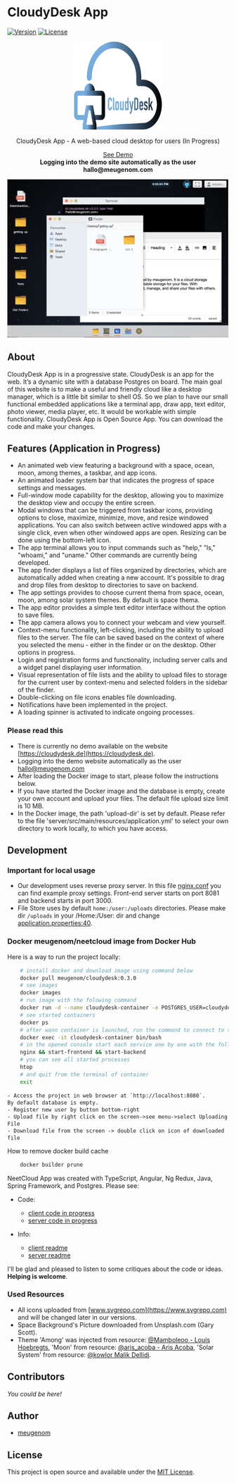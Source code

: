 # CloudyDesk App

[![Version](https://img.shields.io/badge/version-0.3.0-yellow.svg)](https://semver.org/spec/v1.0.0.html)
[![License](https://img.shields.io/badge/License-MIT-blue.svg)](./LICENSE)

<p align="center">
  <img src="./cloudydesk.svg" data-canonical-src="./cloudydesk.svg" width="200" height="200" />
</p>

<p align="center">
  CloudyDesk App - A web-based cloud desktop for users (In Progress)
</p>

<p align="center">
  	<a href="https://cloudydesk.de" >See Demo</a>
  	<br>
  	<b>Logging into the demo site automatically as the user hallo@meugenom.com</b>
</p>
<p align="center">
  <img src="./assets/screenshot26082023.png" data-canonical-src="./assets/screenshot26082023.png"/>
</p>

## About
CloudyDesk App is in a progressive state.
CloudyDesk is an app for the web. It’s a dynamic site with a database Postgres on board. The main goal of this website is to make a useful and friendly cloud like a desktop manager, which is a little bit similar to shell OS. So we plan to have our small functional embedded applications like a terminal app, draw app, text editor, photo viewer, media player, etc. It would be workable with simple functionality.
CloudyDesk App is Open Source App. You can download the code and make your changes.

## Features (Application in Progress)

- An animated web view featuring a background with a space, ocean, moon, among themes, a taskbar, and app icons.
- An animated loader system bar that indicates the progress of space settings and messages.
- Full-window mode capability for the desktop, allowing you to maximize the desktop view and occupy the entire screen.
- Modal windows that can be triggered from taskbar icons, providing options to close, maximize, minimize, move, and resize windowed applications. You can also switch between active windowed apps with a single click, even when other windowed apps are open. Resizing can be done using the bottom-left icon.
- The app terminal allows you to input commands such as "help," "ls," "whoami," and "uname." Other commands are currently being developed.
- The app finder displays a list of files organized by directories, which are automatically added when creating a new account. It's possible to drag and drop files from desktop to directories to save on backend. 
- The app settings provides to choose current thema from space, ocean, moon, among solar system themes. By default is space thema.
- The app editor provides a simple text editor interface without the option to save files.
- The app camera allows you to connect your webcam and view yourself.
- Context-menu functionality, left-clicking, including the ability to upload files to the server. The file can be saved based on the context of where you selected the menu - either in the finder or on the desktop. Other options in progress.
- Login and registration forms and functionality, including server calls and a widget panel displaying user information.
- Visual representation of file lists and the ability to upload files to storage for the current user by context-menu and selected folders in the sidebar of the finder.
- Double-clicking on file icons enables file downloading.
- Notifications have been implemented in the project.
- A loading spinner is activated to indicate ongoing processes.

### Please read this
- There is currently no demo available on the website [https://cloudydesk.de](https://cloudydesk.de).
- Logging into the demo website automatically as the user hallo@meugenom.com
- After loading the Docker image to start, please follow the instructions below.
- If you have started the Docker image and the database is empty, create your own account and upload your files. The default file upload size limit is 10 MB.
- In the Docker image, the path 'upload-dir' is set by default. Please refer to the file 'server/src/main/resources/application.yml' to select your own directory to work locally, to which you have access.

## Development

### Important for local usage

- Our development uses reverse proxy server. In this file [nginx.conf](./nginx/nginx.conf) you can find example proxy settings. Front-end server starts on port 8081 and backend starts in port 3000.
- File Store uses by default ```home:/user:/uploads``` directories. Please make dir ```/uploads``` in your /Home:/User: dir and change [application.properties:40](./server/src/main/resources/application.yml#L26).

### Docker meugenom/neetcloud image from Docker Hub

Here is a way to run the project locally:

```bash
	# install docker and download image using command below
	docker pull meugenom/cloudydesk:0.3.0
	# see images
	docker images
	# run image with the folowing command
	docker run -d --name cloudydesk-container -e POSTGRES_USER=cloudydesk -e POSTGRES_PASSWORD=password -p 5432:5432 -p 8080:8080 -p 8081:8081 cloudydesk:0.3.0
	# see started containers
	docker ps
	# after wann container is launched, run the command to connect to the container
	docker exec -it cloudydesk-container bin/bash
	# in the opened console start each service one by one with the following commands:
	nginx && start-frontend && start-backend
	# you can see all started processes
	htop
	# and quit from the terminal of container
	exit
```
	- Access the project in web browser at `http://localhost:8080`.
	By default database is empty.
	- Register new user by button bottom-right 
	- Upload file by right click on the screen->see menu->select Uploading File
	- Download file from the screen -> double click on icon of downloaded file

How to remove docker build cache
```bash
	docker builder prune
```

NeetCloud App was created with TypeScript, Angular, Ng Redux, Java, Spring Framework, and Postgres. Please see:

- Code:
  - [client code in progress](./client/)
  - [server code in progress](/server/)

- Info:
  - [client readme](./client/README.md)
  - [server readme](./server/README.md)

I'll be glad and pleased to listen to some critiques about the code or ideas. **Helping is welcome**.

### Used Resources

- All icons uploaded from [www.svgrepo.com](https://www.svgrepo.com) and will be changed later in our versions.
- Space Background's Picture downloaded from Unsplash.com (Gary Scott).
- Theme 'Among' was injected from resource: [@Mamboleoo - Louis Hoebregts](https://codepen.io/Mamboleoo/pen/WNxOvjo), 'Moon' from resource: [@aris_acoba - Aris Acoba](https://codepen.io/aris_acoba/pen/vzyJJQ), 'Solar System' from resource: [@kowlor Malik Dellidj](https://codepen.io/kowlor/pen/ZYYQoy).
## Contributors

_You could be here!_

## Author

- [meugenom](https://meugenom.com)

## License

This project is open source and available under the [MIT License](./LICENSE).
